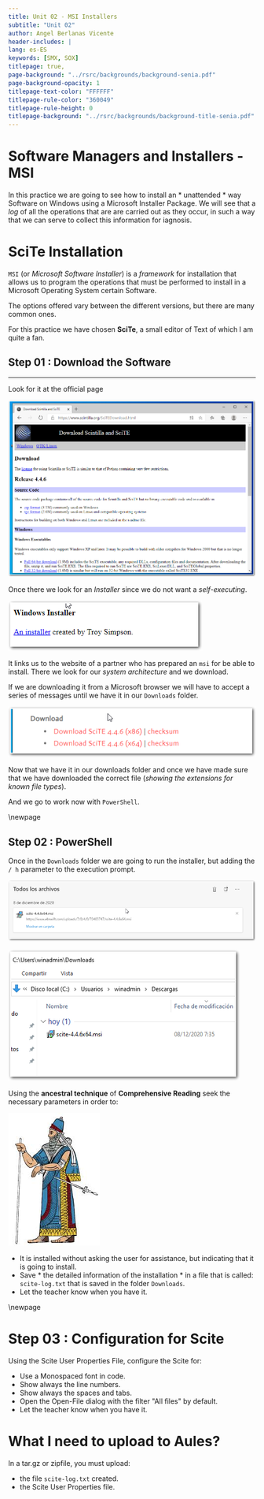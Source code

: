 ```yaml
---
title: Unit 02 - MSI Installers
subtitle: "Unit 02"
author: Angel Berlanas Vicente
header-includes: |
lang: es-ES
keywords: [SMX, SOX]
titlepage: true,
page-background: "../rsrc/backgrounds/background-senia.pdf"
page-background-opacity: 1
titlepage-text-color: "FFFFFF"
titlepage-rule-color: "360049"
titlepage-rule-height: 0
titlepage-background: "../rsrc/backgrounds/background-title-senia.pdf"
---
```



# Software Managers and Installers - MSI

In this practice we are going to see how to install an * unattended * way
Software on Windows using a Microsoft Installer Package. 
We will see that a *log* of all the operations that are
are carried out as they occur, in such a way that we can
serve to collect this information for iagnosis.

# SciTe Installation


`MSI` (or *Microsoft Software Installer*) is a *framework* for
installation that allows us to program the operations that must be
performed to install in a Microsoft Operating System certain Software. 

The options offered vary between the different versions, but there are many common ones.

For this practice we have chosen **SciTe**, a small editor of Text of which I am quite a fan.

## Step 01 : Download the Software
---------------------------------

Look for it at the official page

![](./imgs/scite-msi-01.png)

Once there we look for an *Installer* since we do not want a
*self-executing*.

![](./imgs/scite-msi-02.png)

It links us to the website of a partner who has prepared an `msi` for
be able to install. There we look for our *system architecture* and
we download. 

If we are downloading it from a Microsoft browser we will have to accept a series of messages until we have it in
our `Downloads` folder.

![](./imgs/scite-msi-03.png)

Now that we have it in our downloads folder and once we have
made sure that we have downloaded the correct file (*showing the
extensions for known file types*). 

And we go to work now with `PowerShell`.

\newpage

## Step 02 : PowerShell

Once in the `Downloads` folder we are going to run the installer, but
adding the `/ h` parameter to the execution prompt.

![](./imgs/scite-msi-04.png)

![](./imgs/scite-msi-05.png)

Using the **ancestral technique** of **Comprehensive Reading** seek
the necessary parameters in order to:

![](./imgs/sumerian.png)

- It is installed without asking the user for assistance, but indicating that it is
    going to install.
- Save * the detailed information of the installation * in a
    file that is called: `scite-log.txt` that is saved in the folder
    `Downloads`.
- Let the teacher know when you have it.

\newpage

# Step 03 : Configuration for Scite

Using the Scite User Properties File, configure the Scite for:

* Use a Monospaced font in code.
* Show always the line numbers.
* Show always the spaces and tabs.
* Open the Open-File dialog with the filter "All files" by default.
* Let the teacher know when you have it.

# What I need to upload to Aules?

In a tar.gz or zipfile, you must upload:

- the file `scite-log.txt` created.
- the Scite User Properties file.

